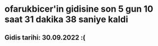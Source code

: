 # ofarukbicer'in gidisine son 5 gun 10 saat 31 dakika 38 saniye kaldi

## Gidis tarihi: 30.09.2022 :(